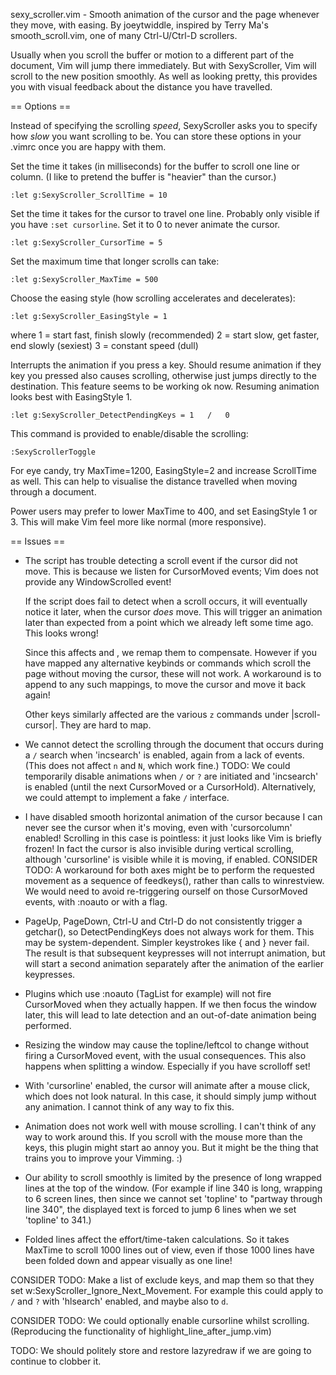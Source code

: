 sexy_scroller.vim - Smooth animation of the cursor and the page whenever they move, with easing.
By joeytwiddle, inspired by Terry Ma's smooth_scroll.vim, one of many Ctrl-U/Ctrl-D scrollers.

Usually when you scroll the buffer or motion to a different part of the
document, Vim will jump there immediately.  But with SexyScroller, Vim will
scroll to the new position smoothly.  As well as looking pretty, this
provides you with visual feedback about the distance you have travelled.

== Options ==

Instead of specifying the scrolling *speed*, SexyScroller asks you to
specify how *slow* you want scrolling to be.  You can store these options in
your .vimrc once you are happy with them.

Set the time it takes (in milliseconds) for the buffer to scroll one line or
column.  (I like to pretend the buffer is "heavier" than the cursor.)

    :let g:SexyScroller_ScrollTime = 10

Set the time it takes for the cursor to travel one line.
Probably only visible if you have `:set cursorline`.  Set it to 0 to never
animate the cursor.

    :let g:SexyScroller_CursorTime = 5

Set the maximum time that longer scrolls can take:

    :let g:SexyScroller_MaxTime = 500

Choose the easing style (how scrolling accelerates and decelerates):

    :let g:SexyScroller_EasingStyle = 1

where
      1 = start fast, finish slowly            (recommended)
      2 = start slow, get faster, end slowly   (sexiest)
      3 = constant speed                       (dull)

Interrupts the animation if you press a key.  Should resume animation if they
key you pressed also causes scrolling, otherwise just jumps directly to the
destination.  This feature seems to be working ok now.  Resuming animation
looks best with EasingStyle 1.

    :let g:SexyScroller_DetectPendingKeys = 1   /   0

This command is provided to enable/disable the scrolling:

    :SexyScrollerToggle

For eye candy, try MaxTime=1200, EasingStyle=2 and increase ScrollTime as
well.  This can help to visualise the distance travelled when moving through
a document.

Power users may prefer to lower MaxTime to 400, and set EasingStyle 1 or 3.
This will make Vim feel more like normal (more responsive).

== Issues ==

- The script has trouble detecting a scroll event if the cursor did not move.  This is because we listen for CursorMoved events; Vim does not provide any WindowScrolled event!

  If the script does fail to detect when a scroll occurs, it will eventually notice it later, when the cursor *does* move.  This will trigger an animation later than expected from a point which we already left some time ago.  This looks wrong!

  Since this affects <C-E> and <C-Y>, we remap them to compensate.  However if you have mapped any alternative keybinds or commands which scroll the page without moving the cursor, these will not work.  A workaround is to append <BS><Space> to any such mappings, to move the cursor and move it back again!

  Other keys similarly affected are the various `z` commands under |scroll-cursor|.  They are hard to map.

- We cannot detect the scrolling through the document that occurs during a `/` search when 'incsearch' is enabled, again from a lack of events.  (This does not affect `n` and `N`, which work fine.)  TODO: We could temporarily disable animations when `/` or `?` are initiated and 'incsearch' is enabled (until the next CursorMoved or a CursorHold).  Alternatively, we could attempt to implement a fake `/` interface.

- I have disabled smooth horizontal animation of the cursor because I can never see the cursor when it's moving, even with 'cursorcolumn' enabled!  Scrolling in this case is pointless: it just looks like Vim is briefly frozen!  In fact the cursor is also invisible during vertical scrolling, although 'cursorline' is visible while it is moving, if enabled.  CONSIDER TODO: A workaround for both axes might be to perform the requested movement as a sequence of feedkeys(), rather than calls to winrestview.  We would need to avoid re-triggering ourself on those CursorMoved events, with :noauto or with a flag.

- PageUp, PageDown, Ctrl-U and Ctrl-D do not consistently trigger a getchar(), so DetectPendingKeys does not always work for them.  This may be system-dependent.  Simpler keystrokes like { and } never fail.  The result is that subsequent keypresses will not interrupt animation, but will start a second animation separately after the animation of the earlier keypresses.

- Plugins which use :noauto (TagList for example) will not fire CursorMoved when they actually happen.  If we then focus the window later, this will lead to late detection and an out-of-date animation being performed.

- Resizing the window may cause the topline/leftcol to change without firing a CursorMoved event, with the usual consequences.  This also happens when splitting a window.  Especially if you have scrolloff set!

- With 'cursorline' enabled, the cursor will animate after a mouse click, which does not look natural.  In this case, it should simply jump without any animation.  I cannot think of any way to fix this.

- Animation does not work well with mouse scrolling.  I can't think of any way to work around this.  If you scroll with the mouse more than the keys, this plugin might start ao annoy you.  But it might be the thing that trains you to improve your Vimming.  :)

- Our ability to scroll smoothly is limited by the presence of long wrapped lines at the top of the window. (For example if line 340 is long, wrapping to 6 screen lines, then since we cannot set 'topline' to "partway through line 340", the displayed text is forced to jump 6 lines when we set 'topline' to 341.)

- Folded lines affect the effort/time-taken calculations.  So it takes MaxTime to scroll 1000 lines out of view, even if those 1000 lines have been folded down and appear visually as one line!

CONSIDER TODO: Make a list of exclude keys, and map them so that they set w:SexyScroller_Ignore_Next_Movement.  For example this could apply to `/` and `?` with 'hlsearch' enabled, and maybe also to `d`.

CONSIDER TODO: We could optionally enable cursorline whilst scrolling.  (Reproducing the functionality of highlight_line_after_jump.vim)

TODO: We should politely store and restore lazyredraw if we are going to continue to clobber it.

